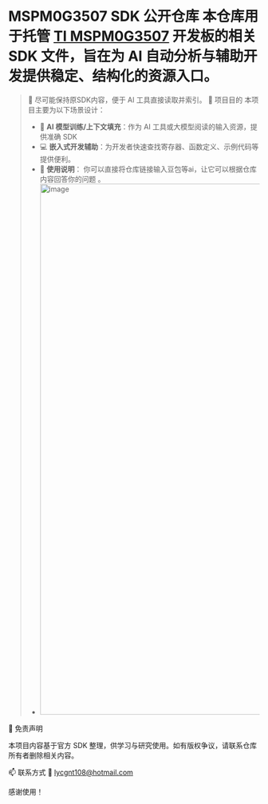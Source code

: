 # MSPM0G3507 SDK 公开仓库 本仓库用于托管 [TI MSPM0G3507](https://www.ti.com/product/MSPM0G3507) 开发板的相关 SDK 文件，旨在为 AI 自动分析与辅助开发提供稳定、结构化的资源入口。 

> 📌 尽可能保持原SDK内容，便于 AI 工具直接读取并索引。
> 🎯 项目目的 本项目主要为以下场景设计：
>  - 🤖 **AI 模型训练/上下文填充**：作为 AI 工具或大模型阅读的输入资源，提供准确 SDK
>  - 💻 **嵌入式开发辅助**：为开发者快速查找寄存器、函数定义、示例代码等提供便利。 
>  - 🔧 **使用说明**： 你可以直接将仓库链接输入豆包等ai，让它可以根据仓库内容回答你的问题 。
>  - <img width="2680" height="1065" alt="image" src="https://github.com/user-attachments/assets/3db92295-376d-4ef3-9605-d771e526fdc7" />


📎 免责声明

本项目内容基于官方 SDK 整理，供学习与研究使用。如有版权争议，请联系仓库所有者删除相关内容。

📫 联系方式
📧 lycgnt108@hotmail.com

感谢使用！
